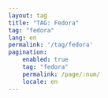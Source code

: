 ```yaml
---
layout: tag
title: "TAG: Fedora"
tag: "fedora"
lang: en
permalink: '/tag/fedora'
pagination:
    enabled: true
    tag: "fedora"
    permalink: /page/:num/
    locale: en
---
```

